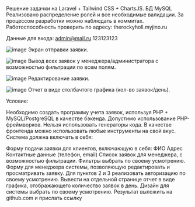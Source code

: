 Решение задачки на Laravel + Tailwind CSS + ChartsJS. БД MySQL Реализовано распределение ролей и все необходимые валидации. За процессом разработки можно наблюдать в коммитах. Работоспособность проверить по адресу: therockyholl.myjino.ru

Данные для входа: admin@mail.ru 123123123

![image](https://user-images.githubusercontent.com/58739981/133436734-b11f1e6c-1bc6-43e7-b1ff-1bebec41ccc5.png)
Экран отправки заявки.


![image](https://user-images.githubusercontent.com/58739981/133437007-a844d806-2baa-4364-862c-2467b60f900f.png)
Вывод всех заявок у менеджера/администратора с возможностью фильтрации по всем полям.

![image](https://user-images.githubusercontent.com/58739981/133437205-863893b3-d042-4ec6-aeb7-aacc2bf94869.png)
Редактирование заявки.

![image](https://user-images.githubusercontent.com/58739981/133437246-2bffbbdf-7476-4983-9276-c9c59a02e8a0.png)
Отчет в виде столбачтого графика (кол-во заявок/день).


Условие:

Необходимо создать программу учета заявок, используя PHP + MySQL/PostgreSQL в качестве бэкенда. Допустимо использование PHP-фреймворков. Нельзя использовать генераторы кода. В качестве фронтенда можно использовать любые инструменты на свой вкус. Система должна включать в себя:

Форму подачи заявки для клиентов, включающую в себя:
ФИО
Адрес
Контактные данные (телефон, email)
Список заявок для менеджера, с возможностью фильтрации. Фильтры выбрать по своему усмотрению.
Форму для менеджера системы, позволяющую редактировать и просматривать заявку.
Для пунктов 2 и 3 реализовать авторизацию по своему усмотрению.
Вывести на отдельной странице отчет в виде графика, отображающего количество заявок в день.
Дизайн для системы выбрать по своему усмотрению. Результат выложить на github.com и прислать ссылку
